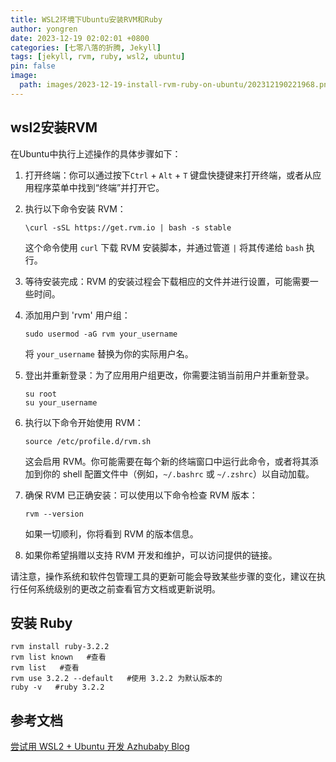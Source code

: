 ```yaml
---
title: WSL2环境下Ubuntu安装RVM和Ruby
author: yongren
date: 2023-12-19 02:02:01 +0800
categories: [七零八落的折腾, Jekyll]
tags: [jekyll, rvm, ruby, wsl2, ubuntu]
pin: false
image:
  path: images/2023-12-19-install-rvm-ruby-on-ubuntu/202312190221968.png
---
```


## wsl2安装RVM

在Ubuntu中执行上述操作的具体步骤如下：

1. 打开终端：你可以通过按下`Ctrl` + `Alt` + `T` 键盘快捷键来打开终端，或者从应用程序菜单中找到“终端”并打开它。

2. 执行以下命令安装 RVM：

   ```
   \curl -sSL https://get.rvm.io | bash -s stable
   ```

   这个命令使用 `curl` 下载 RVM 安装脚本，并通过管道 `|` 将其传递给 `bash` 执行。

3. 等待安装完成：RVM 的安装过程会下载相应的文件并进行设置，可能需要一些时间。

4. 添加用户到 'rvm' 用户组：

   ```
   sudo usermod -aG rvm your_username
   ```

   将 `your_username` 替换为你的实际用户名。

5. 登出并重新登录：为了应用用户组更改，你需要注销当前用户并重新登录。

   ```
   su root
   su your_username
   ```

6. 执行以下命令开始使用 RVM：

   ```
   source /etc/profile.d/rvm.sh
   ```

   这会启用 RVM。你可能需要在每个新的终端窗口中运行此命令，或者将其添加到你的 shell 配置文件中（例如，`~/.bashrc` 或 `~/.zshrc`）以自动加载。

7. 确保 RVM 已正确安装：可以使用以下命令检查 RVM 版本：

   ```
   rvm --version
   ```

   如果一切顺利，你将看到 RVM 的版本信息。

8. 如果你希望捐赠以支持 RVM 开发和维护，可以访问提供的链接。

请注意，操作系统和软件包管理工具的更新可能会导致某些步骤的变化，建议在执行任何系统级别的更改之前查看官方文档或更新说明。

## 安装 Ruby

```
rvm install ruby-3.2.2
rvm list known   #查看
rvm list   #查看
rvm use 3.2.2 --default   #使用 3.2.2 为默认版本的
ruby -v   #ruby 3.2.2
```

## 参考文档

[尝试用 WSL2 + Ubuntu 开发  Azhubaby Blog](https://blog.azhubaby.com/2023/03/02/2023-03-02-尝试用WSL2+Ubuntu开发/)
